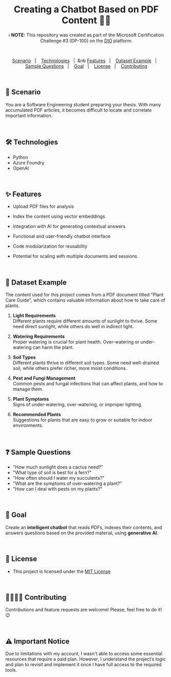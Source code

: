 <h1 align="center">Creating a Chatbot Based on PDF Content 🤖📓</h1> 

<p align="center">
  ℹ️ <strong>NOTE:</strong> This repository was created as part of the Microsoft Certification Challenge #3 (DP-100) on the <a href="https://dio.me">DIO</a> platform.
</p>

<br>

<p align="center">  
  <a href="#-scenarios">Scenario</a>&nbsp;&nbsp;&nbsp;|&nbsp;&nbsp;&nbsp;
  <a href="#-technologies">Technologies</a>&nbsp;&nbsp;&nbsp;|&nbsp;&nbsp;&nb
  <a href="#-features">Features</a>&nbsp;&nbsp;&nbsp;|&nbsp;&nbsp;&nbsp;
  <a href="#-dataset-example">Dataset Example</a>&nbsp;&nbsp;&nbsp;|&nbsp;&nbsp;&nbsp;
  <a href="#-sample-questions">Sample Questions</a>&nbsp;&nbsp;&nbsp;|&nbsp;&nbsp;&nbsp;
  <a href="#-goal">Goal</a>&nbsp;&nbsp;&nbsp;|&nbsp;&nbsp;&nbsp;
  <a href="#-license">License</a>&nbsp;&nbsp;&nbsp;|&nbsp;&nbsp;&nbsp;
  <a href="#-contributing">Contributing</a>
</p>

<br>

## 📸 Scenario
You are a Software Engineering student preparing your thesis. With many accumulated PDF articles, it becomes difficult to locate and correlate important information.

<br>

## 🛠 Technologies
- Python
- Azure Foundry
- OpenAI

<br>

## ✨ Features

- Upload PDF files for analysis
- Index the content using vector embeddings
- Integration with AI for generating contextual answers
- Functional and user-friendly chatbot interface
- Code modularization for reusability
- Potential for scaling with multiple documents and sessions

  <br>

## 💾 Dataset Example

The content used for this project comes from a PDF document titled "Plant Care Guide", which contains valuable information about how to take care of plants.

1. **Light Requirements**  
   Different plants require different amounts of sunlight to thrive. Some need direct sunlight, while others do well in indirect light.

2. **Watering Requirements**  
   Proper watering is crucial for plant health. Over-watering or under-watering can harm the plant.

3. **Soil Types**  
   Different plants thrive in different soil types. Some need well-drained soil, while others prefer richer, more moist conditions.

4. **Pest and Fungi Management**  
   Common pests and fungal infections that can affect plants, and how to manage them.

5. **Plant Symptoms**  
   Signs of under-watering, over-watering, or improper lighting.

6. **Recommended Plants**  
   Suggestions for plants that are easy to grow or suitable for indoor environments.


  <br>


  ## ❓ Sample Questions
  
- "How much sunlight does a cactus need?"
- "What type of soil is best for a fern?"
- "How often should I water my succulents?"
- "What are the symptoms of over-watering a plant?"
- "How can I deal with pests on my plants?"

<br>

## 🎯 Goal
Create an **intelligent chatbot** that reads PDFs, indexes their contents, and answers questions based on the provided material, using **generative AI**.

<br>

## 📜 License

* This project is licensed under the [MIT License](https://choosealicense.com/licenses/mit/)

<br>

## 🫱🏻‍🫲🏻 Contributing
<p> Contributions and feature requests are welcome! Please, feel free to do it! 😉 </p>

<br>

## ⚠️ Important Notice
Due to limitations with my account, I wasn't able to access some essential resources that require a paid plan. 
However, I understand the project’s logic and plan to revisit and implement it once I have full access to the required tools.
